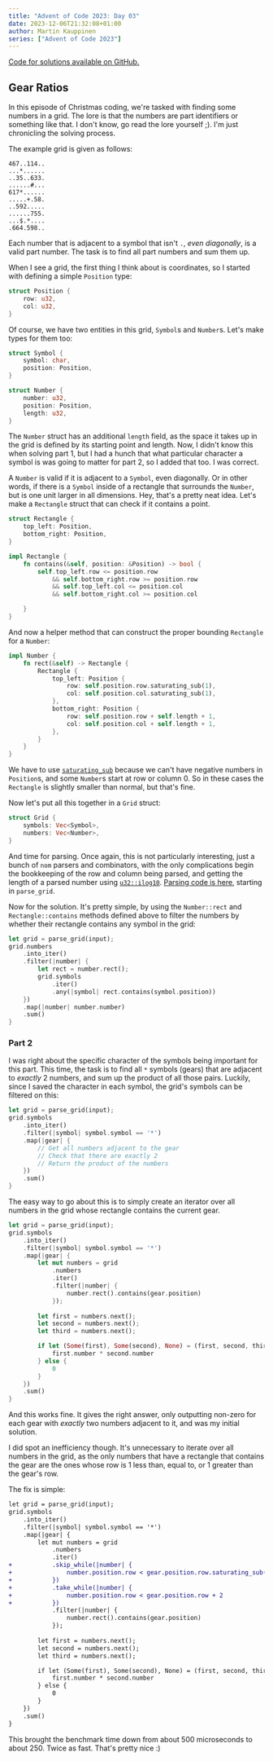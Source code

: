 ```yaml
---
title: "Advent of Code 2023: Day 03"
date: 2023-12-06T21:32:08+01:00
author: Martin Kauppinen
series: ["Advent of Code 2023"]
---
```


[Code for solutions available on GitHub.](https://github.com/martinkauppinen/aoc-2023/)

## Gear Ratios
In this episode of Christmas coding, we're tasked with finding some numbers in a
grid. The lore is that the numbers are part identifiers or something like that.
I don't know, go read the lore yourself ;). I'm just chronicling the solving process.

The example grid is given as follows:
```
467..114..
...*......
..35..633.
......#...
617*......
.....+.58.
..592.....
......755.
...$.*....
.664.598..
```
Each number that is adjacent to a symbol that isn't `.`, _even diagonally_, is a valid part
number. The task is to find all part numbers and sum them up.

When I see a grid, the first thing I think about is coordinates, so I started with defining a simple `Position` type:
```rust
struct Position {
    row: u32,
    col: u32,
}
```

Of course, we have two entities in this grid, `Symbol`s and `Number`s. Let's make types for them too:
```rust
struct Symbol {
    symbol: char,
    position: Position,
}

struct Number {
    number: u32,
    position: Position,
    length: u32,
}
```

The `Number` struct has an additional `length` field, as the space it takes up
in the grid is defined by its starting point and length. Now, I didn't know this
when solving part 1, but I had a hunch that what particular character a symbol
is was going to matter for part 2, so I added that too. I was correct.

A `Number` is valid if it is adjacent to a `Symbol`, even diagonally. Or in
other words, if there is a `Symbol` inside of a rectangle that surrounds the
`Number`, but is one unit larger in all dimensions. Hey, that's a pretty neat idea. Let's make a `Rectangle` struct that can check if it contains a point.
```rust
struct Rectangle {
    top_left: Position,
    bottom_right: Position,
}

impl Rectangle {
    fn contains(&self, position: &Position) -> bool {
        self.top_left.row <= position.row
            && self.bottom_right.row >= position.row
            && self.top_left.col <= position.col
            && self.bottom_right.col >= position.col

    }
}
```

And now a helper method that can construct the proper bounding `Rectangle` for a `Number`:
```rust
impl Number {
    fn rect(&self) -> Rectangle {
        Rectangle {
            top_left: Position {
                row: self.position.row.saturating_sub(1),
                col: self.position.col.saturating_sub(1),
            },
            bottom_right: Position {
                row: self.position.row + self.length + 1,
                col: self.position.col + self.length + 1,
            },
        }
    }
}
```

We have to use
[`saturating_sub`](https://doc.rust-lang.org/std/primitive.u32.html#method.saturating_sub)
because we can't have negative numbers in `Position`s, and some `Number`s start
at row or column 0. So in these cases the `Rectangle` is slightly smaller than
normal, but that's fine.

Now let's put all this together in a `Grid` struct:
```rust
struct Grid {
    symbols: Vec<Symbol>,
    numbers: Vec<Number>,
}
```
And time for parsing. Once again, this is not particularly interesting, just a
bunch of `nom` parsers and combinators, with the only complications begin the
bookkeeping of the row and column being parsed, and getting the length of a
parsed number using
[`u32::ilog10`](https://doc.rust-lang.org/std/primitive.u32.html#method.ilog10).
[Parsing code is here](
https://github.com/martinkauppinen/aoc-2023/commit/62f6854dc45f2103739f24d075584b2266062f1c#diff-da11a58f84a9d7b71df095eaca2135703a7dfe3f06cf5237252e2fdf2a45d994R60-R108), starting in `parse_grid`.

Now for the solution. It's pretty simple, by using the `Number::rect` and `Rectangle::contains` methods defined above to filter the numbers by whether their rectangle contains any symbol in the grid:
```rust
let grid = parse_grid(input);
grid.numbers
    .into_iter()
    .filter(|number| {
        let rect = number.rect();
        grid.symbols
            .iter()
            .any(|symbol| rect.contains(symbol.position))
    })
    .map(|number| number.number)
    .sum()
}
```

### Part 2
I was right about the specific character of the symbols being important for this
part. This time, the task is to find all `*` symbols (gears) that are adjacent
to _exactly_ 2 numbers, and sum up the product of all those pairs. Luckily,
since I saved the character in each symbol, the grid's symbols can be filtered
on this:
```rust
let grid = parse_grid(input);
grid.symbols
    .into_iter()
    .filter(|symbol| symbol.symbol == '*')
    .map(|gear| {
        // Get all numbers adjacent to the gear
        // Check that there are exactly 2
        // Return the product of the numbers
    })
    .sum()
}
```

The easy way to go about this is to simply create an iterator over all numbers
in the grid whose rectangle contains the current gear.
```rust
let grid = parse_grid(input);
grid.symbols
    .into_iter()
    .filter(|symbol| symbol.symbol == '*')
    .map(|gear| {
        let mut numbers = grid
            .numbers
            .iter()
            .filter(|number| {
                number.rect().contains(gear.position)
            });
        
        let first = numbers.next();
        let second = numbers.next();
        let third = numbers.next();

        if let (Some(first), Some(second), None) = (first, second, third) {
            first.number * second.number
        } else {
            0
        }
    })
    .sum()
}
```
And this works fine. It gives the right answer, only outputting non-zero for
each gear with _exactly_ two numbers adjacent to it, and was my initial solution.

I did spot an inefficiency though. It's unnecessary to iterate over all numbers
in the grid, as the only numbers that have a rectangle that contains the gear
are the ones whose row is 1 less than, equal to, or 1 greater than the gear's
row.

The fix is simple:
```diff
let grid = parse_grid(input);
grid.symbols
    .into_iter()
    .filter(|symbol| symbol.symbol == '*')
    .map(|gear| {
        let mut numbers = grid
            .numbers
            .iter()
+           .skip_while(|number| {
+               number.position.row < gear.position.row.saturating_sub(1)
+           })
+           .take_while(|number| {
+               number.position.row < gear.position.row + 2
+           })
            .filter(|number| {
                number.rect().contains(gear.position)
            });
        
        let first = numbers.next();
        let second = numbers.next();
        let third = numbers.next();

        if let (Some(first), Some(second), None) = (first, second, third) {
            first.number * second.number
        } else {
            0
        }
    })
    .sum()
}
```

This brought the benchmark time down from about 500 microseconds to about 250.
Twice as fast. That's pretty nice :)